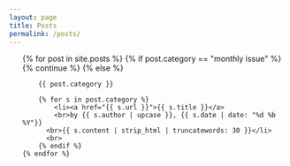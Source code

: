 ```yaml
---
layout: page
title: Posts
permalink: /posts/
---
```


<html>
<ul class="post-ul">
    {% for post in site.posts %}
        {% if post.category == "monthly issue" %}
          {% continue %}
        {% else %}

        {{ post.category }}

        {% for s in post.category %}
            <li><a href="{{ s.url }}">{{ s.title }}</a>
            <br>by {{ s.author | upcase }}, {{ s.date | date: "%d %b %Y"}}
          <br>{{ s.content | strip_html | truncatewords: 30 }}</li>
          <br>
        {% endif %}
    {% endfor %}
</ul>
</html>